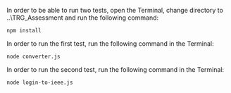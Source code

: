 In order to be able to run two tests, open the Terminal, change directory to ..\TRG_Assessment and run the following command:
```
npm install
```

In order to run the first test, run the following command in the Terminal:
```
node converter.js
```

In order to run the second test, run the following command in the Terminal:
```
node login-to-ieee.js
```

